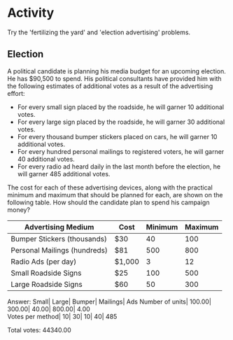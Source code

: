 # Activity
Try the 'fertilizing the yard' and 'election advertising' problems.

## Election
A political candidate is planning his media budget for an upcoming election.  He has $90,500 to spend.  His political consultants have provided him with the following estimates of additional votes as a result of the advertising effort:

* For every small sign placed by the roadside, he will garner 10 additional votes.
* For every large sign placed by the roadside, he will garner 30 additional votes.
* For every thousand bumper stickers placed on cars, he will garner 10 additional votes.
* For every hundred personal mailings to registered voters, he will garner 40 additional votes.
* For every radio ad heard daily in the last month before the election, he will garner 485 additional votes.

The cost for each of these advertising devices, along with the practical minimum and maximum that should be planned for each, are shown on the following table.  How should the candidate plan to spend his campaign money?

Advertising Medium| Cost| Minimum| Maximum
---| ---| ---| ---
Bumper Stickers (thousands)| $30 | 40 |100
Personal Mailings (hundreds)| $81|500|800
Radio Ads (per day)|$1,000| 3| 12
Small Roadside Signs| $25| 100| 500
Large Roadside Signs| $60| 50| 300


Answer:
Small|	Large|	Bumper|	Mailings|	Ads	
Number of units|	100.00|	300.00|	40.00|	800.00|	4.00	
Votes per method|	10|	30|	10|	40| 485

Total votes: 	44340.00
